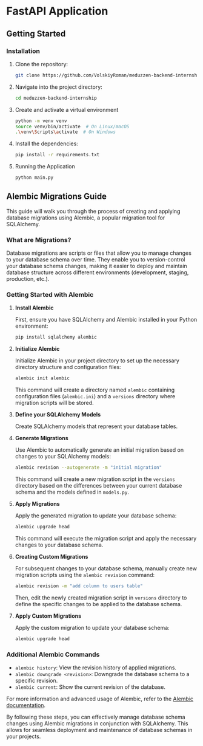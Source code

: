 # FastAPI Application

## Getting Started

### Installation

1. Clone the repository:

   ```bash
   git clone https://github.com/VolskiyRoman/meduzzen-backend-internship
   
2. Navigate into the project directory:
    ```bash
   cd meduzzen-backend-internship
   
3. Create and activate a virtual environment
    ```bash
    python -m venv venv
    source venv/bin/activate  # On Linux/macOS
    .\venv\Scripts\activate  # On Windows

4. Install the dependencies:
    ```bash
   pip install -r requirements.txt
   
5. Running the Application
   ```bash
   python main.py
   
## Alembic Migrations Guide

This guide will walk you through the process of creating and applying database migrations using Alembic, a popular migration tool for SQLAlchemy.

### What are Migrations?

Database migrations are scripts or files that allow you to manage changes to your database schema over time. They enable you to version-control your database schema changes, making it easier to deploy and maintain database structure across different environments (development, staging, production, etc.).

### Getting Started with Alembic

1. **Install Alembic**

   First, ensure you have SQLAlchemy and Alembic installed in your Python environment:
   ```bash
   pip install sqlalchemy alembic
   ```

2. **Initialize Alembic**

   Initialize Alembic in your project directory to set up the necessary directory structure and configuration files:
   ```bash
   alembic init alembic
   ```

   This command will create a directory named `alembic` containing configuration files (`alembic.ini`) and a `versions` directory where migration scripts will be stored.

3. **Define your SQLAlchemy Models**

   Create SQLAlchemy models that represent your database tables.

4. **Generate Migrations**

   Use Alembic to automatically generate an initial migration based on changes to your SQLAlchemy models:
   ```bash
   alembic revision --autogenerate -m "initial migration"
   ```

   This command will create a new migration script in the `versions` directory based on the differences between your current database schema and the models defined in `models.py`.

5. **Apply Migrations**

   Apply the generated migration to update your database schema:
   ```bash
   alembic upgrade head
   ```

   This command will execute the migration script and apply the necessary changes to your database schema.

6. **Creating Custom Migrations**

   For subsequent changes to your database schema, manually create new migration scripts using the `alembic revision` command:
   ```bash
   alembic revision -m "add column to users table"
   ```

   Then, edit the newly created migration script in `versions` directory to define the specific changes to be applied to the database schema.

7. **Apply Custom Migrations**

   Apply the custom migration to update your database schema:
   ```bash
   alembic upgrade head
   ```

### Additional Alembic Commands

- `alembic history`: View the revision history of applied migrations.
- `alembic downgrade <revision>`: Downgrade the database schema to a specific revision.
- `alembic current`: Show the current revision of the database.

For more information and advanced usage of Alembic, refer to the [Alembic documentation](https://alembic.sqlalchemy.org/en/latest/).

By following these steps, you can effectively manage database schema changes using Alembic migrations in conjunction with SQLAlchemy. This allows for seamless deployment and maintenance of database schemas in your projects.

